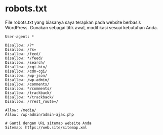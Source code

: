 # robots.txt
File robots.txt yang biasanya saya terapkan pada website berbasis WordPress. Gunakan sebagai titik awal, modifikasi sesuai kebutuhan Anda.

```
User-agent: *

Disallow: /?*
Disallow: /?s=
Disallow: /feed/
Disallow: */feed/
Disallow: /search/
Disallow: /cgi-bin/
Disallow: /cdn-cgi/
Disallow: /wp-json/
Disallow: /wp-admin/
Disallow: /comments/
Disallow: */comments/
Disallow: /trackback/
Disallow: */trackback/
Disallow: /?rest_route=/

Allow: /media/
Allow: /wp-admin/admin-ajax.php

# Ganti dengan URL sitemap website Anda
Sitemap: https://web.site/sitemap.xml
```
